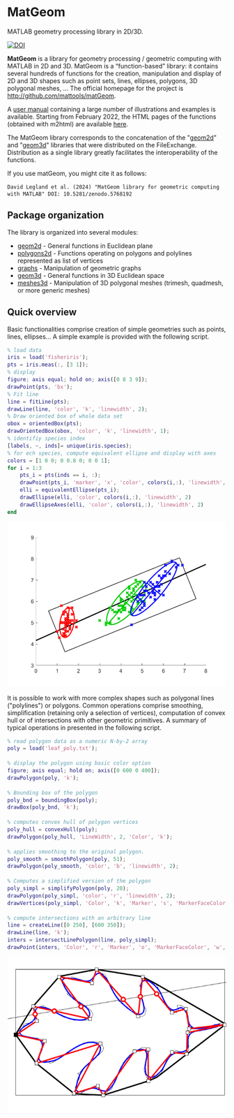 # MatGeom
MATLAB geometry processing library in 2D/3D.

[![DOI](https://zenodo.org/badge/DOI/10.5281/zenodo.7799184.svg)](https://doi.org/10.5281/zenodo.5768192)

**MatGeom** is a library for geometry processing / geometric computing with MATLAB in 2D and 3D. 
MatGeom is a “function-based” library: it contains several hundreds of functions for the creation,
manipulation and display of 2D and 3D shapes such as point sets, lines, ellipses, polygons, 
3D polygonal meshes, ...
The official homepage for the project is http://github.com/mattools/matGeom. 

A [user manual](https://github.com/mattools/matGeom/releases/download/v1.2.8/matGeom-manual-1.2.8.pdf) 
containing a large number of illustrations and examples is available.
Starting from February 2022, the HTML pages of the functions (obtained with m2html) are available 
[here](https://mattools.github.io/matGeom/api/index.html).

The MatGeom library corresponds to the concatenation of the 
"[geom2d](https://fr.mathworks.com/matlabcentral/fileexchange/7844-geom2d)" 
and 
"[geom3d](https://fr.mathworks.com/matlabcentral/fileexchange/24484-geom3d)" 
libraries that were distributed on the FileExchange. Distribution as a single library greatly 
facilitates the interoperability of the functions.

If you use matGeom, you might cite it as follows:
```
David Legland et al. (2024) "MatGeom library for geometric computing with MATLAB" DOI: 10.5281/zenodo.5768192
```

## Package organization
The library is organized into several modules:
* [geom2d](https://github.com/mattools/matGeom/wiki/geom2d "geom2d Wiki page") - General functions in Euclidean plane
* [polygons2d](https://github.com/mattools/matGeom/wiki/polygons2d "polygons2d Wiki page") - Functions operating on polygons and polylines represented as list of vertices
* [graphs](https://github.com/mattools/matGeom/wiki/graphs "graphs Wiki page") - Manipulation of geometric graphs
* [geom3d](https://github.com/mattools/matGeom/wiki/geom3d "geom3d Wiki page") - General functions in 3D Euclidean space
* [meshes3d](https://github.com/mattools/matGeom/wiki/meshes3d "meshes3d Wiki page") - Manipulation of 3D polygonal meshes (trimesh, quadmesh, or more generic meshes)

## Quick overview
Basic functionalities comprise creation of simple geometries such as points, lines, ellipses... 
A simple example is provided with the following script.

```matlab
% load data
iris = load('fisheriris');
pts = iris.meas(:, [3 1]);
% display
figure; axis equal; hold on; axis([0 8 3 9]);
drawPoint(pts, 'bx');
% Fit line
line = fitLine(pts);
drawLine(line, 'color', 'k', 'linewidth', 2);
% Draw oriented box of whole data set
obox = orientedBox(pts);
drawOrientedBox(obox, 'color', 'k', 'linewidth', 1);
% identifiy species index
[labels, ~, inds]= unique(iris.species);
% for ech species, compute equivalent ellipse and display with axes
colors = [1 0 0; 0 0.8 0; 0 0 1];
for i = 1:3
    pts_i = pts(inds == i, :);
    drawPoint(pts_i, 'marker', 'x', 'color', colors(i,:), 'linewidth', 2);
    elli = equivalentEllipse(pts_i);
    drawEllipse(elli, 'color', colors(i,:), 'linewidth', 2)
    drawEllipseAxes(elli, 'color', colors(i,:), 'linewidth', 2)
end
```
![Computation of equivalent ellipses, oriented box, and fitting line from set of points](https://github.com/mattools/matGeom/blob/master/docs/images/demo_geom2d_iris.png)

It is possible to work with more complex shapes such as polygonal lines ("polylines") or polygons.
Common operations comprise smoothing, simplification (retaining only a selection of vertices), 
computation of convex hull or of intersections with other geometric primitives. 
A summary of typical operations in presented in the following script.
```matlab
% read polygon data as a numeric N-by-2 array
poly = load('leaf_poly.txt');

% display the polygon using basic color option
figure; axis equal; hold on; axis([0 600 0 400]);
drawPolygon(poly, 'k');

% Bounding box of the polygon
poly_bnd = boundingBox(poly);
drawBox(poly_bnd, 'k');

% computes convex hull of polygon vertices
poly_hull = convexHull(poly);
drawPolygon(poly_hull, 'LineWidth', 2, 'Color', 'k');

% applies smoothing to the original polygon.
poly_smooth = smoothPolygon(poly, 51);
drawPolygon(poly_smooth, 'color', 'b', 'linewidth', 2);

% Computes a simplified version of the polygon
poly_simpl = simplifyPolygon(poly, 20);
drawPolygon(poly_simpl, 'color', 'r', 'linewidth', 2);
drawVertices(poly_simpl, 'Color', 'k', 'Marker', 's', 'MarkerFaceColor', 'w');

% compute intersections with an arbitrary line
line = createLine([0 250], [600 350]);
drawLine(line, 'k');
inters = intersectLinePolygon(line, poly_simpl);
drawPoint(inters, 'Color', 'r', 'Marker', 'o', 'MarkerFaceColor', 'w', 'linewidth', 2);
```
![Summary of polygon processing operations: smoothing, simplification, convex hull, intersection with lines.](https://github.com/mattools/matGeom/blob/master/docs/images/leafPoly_variousOps.png)
